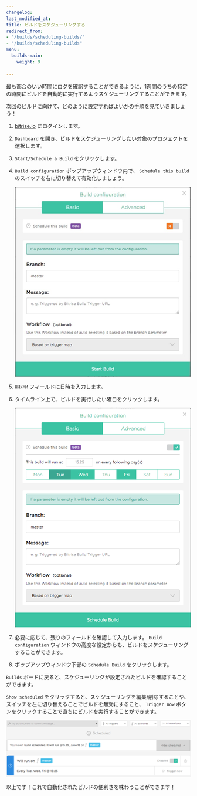 ```yaml
---
changelog: 
last_modified_at: 
title: ビルドをスケジューリングする
redirect_from:
- "/builds/scheduling-builds/"
- "/builds/scheduling-builds"
menu:
  builds-main:
    weight: 9

---
```

最も都合のいい時間にログを確認することができるように、1週間のうちの特定の時間にビルドを自動的に実行するようスケジューリングすることができます。

次回のビルドに向けて、どのように設定すればよいかの手順を見ていきましょう！

1. [bitrise.io](https://www.bitrise.io) にログインします。

2. `Dashboard` を開き、ビルドをスケジューリングしたい対象のプロジェクトを選択します。

3. `Start/Schedule a Build` をクリックします。

4. `Build configuration` ポップアップウィンドウ内で、 `Schedule this build` のスイッチを右に切り替えて有効化しましょう。

      ![Screenshot](/img/scheduling-builds/disabled-build-scheduling.png)

5. `HH/MM` フィールドに日時を入力します。

6. タイムライン上で、ビルドを実行したい曜日をクリックします。

      ![Screenshot](/img/scheduling-builds/selected-builds.png)

7. 必要に応じて、残りのフィールドを確認して入力します。 `Build configuration` ウィンドウの高度な設定からも、ビルドをスケジューリングすることができます。

8. ポップアップウィンドウ下部の `Schedule Build` をクリックします。

`Builds` ボードに戻ると、スケジューリングが設定されたビルドを確認することができます。

`Show scheduled` をクリックすると、スケジューリングを編集/削除することや、スイッチを左に切り替えることでビルドを無効にすること、 `Trigger now` ボタンをクリックすることで直ちにビルドを実行することができます。

![Screenshot](/img/scheduling-builds/scheduled-build.png)

以上です！これで自動化されたビルドの便利さを味わうことができます！